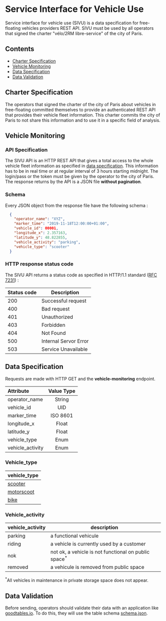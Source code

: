 # Service Interface for Vehicle Use
Service interface for vehicle use (SIVU) is a data specification for free-floating vehicles providers REST API. 
SIVU must be used by all operators that signed the charter "vélo/2RM libre-service" of the city of Paris. 

## Contents
+ [Charter Specification](#charter-specification)
+ [Vehicle Monitoring](#vehicle-monitoring)
+ [Data Specification](#data-specification)
+ [Data Validation](#data-validation)

## Charter Specification
The operators that signed the charter of the city of Paris about vehicles in free-floating committed themselves to provide an authenticated REST API that provides their vehicle fleet information. 
This charter commits the city of Paris to not share this information and to use it in a specific field of analysis. 

## Vehicle Monitoring

### API Specification
The SIVU API is an HTTP REST API that gives a total access to the whole vehicle fleet information as specified in [data specification](#data-specification). This information has to be in real time or at regular interval of 3 hours starting midnight. The login/pass or 
the token must be given by the operator to the city of Paris.<br>
The response returns by the API is a JSON file **without pagination**. 

### Schema
Every JSON object from the response file have the following schema :

```json
  {
    "operator_name": "XYZ",
    "marker_time": "2019-11-18T12:00:00+01:00",
    "vehicle_id": 00001,
    "longitude_x": 2.357163,
    "latitude_y": 48.822855,
    "vehicle_activity": "parking",
    "vehicle_type": "scooter"
  }
```

### HTTP response status code
The SIVU API returns a status code as specified in HTTP/1.1 standard ([RFC 7231](https://tools.ietf.org/html/rfc7231)) : 

| Status code  |       Description       |
| -----------  |  ---------------------  |
|     200      |   Successful request    |
|     400      |   Bad request           |
|     401      |   Unauthorized          |
|     403      |   Forbidden             |
|     404      |   Not Found             |
|     500      |   Internal Servor Error |
|     503      |   Service Unavailable   |


## Data Specification
Requests are made with HTTP GET and the **vehicle-monitoring** endpoint. 

|      Attribute    |    Value Type   |  
| :---------------- |:-------------:  | 
| operator_name     |    String       |   
| vehicle_id        |    UID          |   
| marker_time       |    ISO 8601     |   
| longitude_x       |    Float        |  
| latitude_y        |    Float        |   
| vehicle_type      |    Enum         |   
| vehicle_activity  |    Enum         |  

### Vehicle_type

|vehicle_type|
| ---------- |
| [scooter](https://en.wikipedia.org/wiki/Motorized_scooter)    |
| [motorscoot](https://en.wikipedia.org/wiki/Scooter_(motorcycle)) |
| [bike](https://en.wikipedia.org/wiki/Bicycle)       |

### Vehicle_activity

| vehicle_activity |              description                   |   
| ---------------- |  --------------------------------------    |  
| parking          | a functional vehicule                      |
| riding           | a vehicle is currently used by a customer  |
| nok              | not ok, a vehicle is not functional on public space<sup>*</sup>|
| removed          | a vehicule is removed from public space |

<sup>*</sup>All vehicles in maintenance in private storage space does not appear. 

## Data Validation

Before sending, operators should validate their data with an application like [goodtables.io](https://goodtables.io/). To do this, they will use the table schema [schema.json](https://github.com/CityOfParisInnovationData/service-interface-vehicle-use/edit/master/schema.json). 

